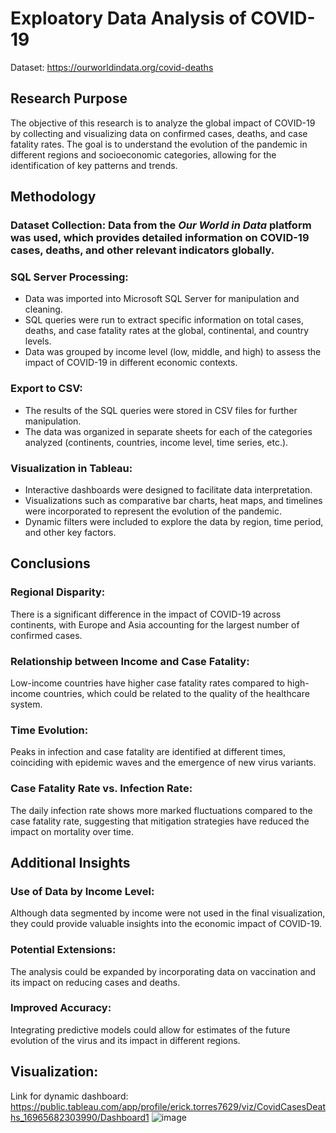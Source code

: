 # Exploatory Data Analysis of COVID-19

Dataset: https://ourworldindata.org/covid-deaths

## Research Purpose
The objective of this research is to analyze the global impact of COVID-19 by collecting and visualizing data on confirmed cases, deaths, and case fatality rates. The goal is to understand the evolution of the pandemic in different regions and socioeconomic categories, allowing for the identification of key patterns and trends.

## Methodology
### Dataset Collection: Data from the *Our World in Data* platform was used, which provides detailed information on COVID-19 cases, deaths, and other relevant indicators globally.
### SQL Server Processing:
- Data was imported into Microsoft SQL Server for manipulation and cleaning.
- SQL queries were run to extract specific information on total cases, deaths, and case fatality rates at the global, continental, and country levels.
- Data was grouped by income level (low, middle, and high) to assess the impact of COVID-19 in different economic contexts.
### Export to CSV:
- The results of the SQL queries were stored in CSV files for further manipulation.
- The data was organized in separate sheets for each of the categories analyzed (continents, countries, income level, time series, etc.).
### Visualization in Tableau:
- Interactive dashboards were designed to facilitate data interpretation.
- Visualizations such as comparative bar charts, heat maps, and timelines were incorporated to represent the evolution of the pandemic.
- Dynamic filters were included to explore the data by region, time period, and other key factors.

## Conclusions
### Regional Disparity: 
There is a significant difference in the impact of COVID-19 across continents, with Europe and Asia accounting for the largest number of confirmed cases.
### Relationship between Income and Case Fatality: 
Low-income countries have higher case fatality rates compared to high-income countries, which could be related to the quality of the healthcare system.
### Time Evolution: 
Peaks in infection and case fatality are identified at different times, coinciding with epidemic waves and the emergence of new virus variants.
### Case Fatality Rate vs. Infection Rate: 
The daily infection rate shows more marked fluctuations compared to the case fatality rate, suggesting that mitigation strategies have reduced the impact on mortality over time.

## Additional Insights
### Use of Data by Income Level: 
Although data segmented by income were not used in the final visualization, they could provide valuable insights into the economic impact of COVID-19.
### Potential Extensions: 
The analysis could be expanded by incorporating data on vaccination and its impact on reducing cases and deaths. 
### Improved Accuracy: 
Integrating predictive models could allow for estimates of the future evolution of the virus and its impact in different regions.

## Visualization:
Link for dynamic dashboard: https://public.tableau.com/app/profile/erick.torres7629/viz/CovidCasesDeaths_16965682303990/Dashboard1
![image](https://github.com/ericktorresm92/privateimages/blob/main/Covid-19-Data-Exploration.jpg?raw=true)
